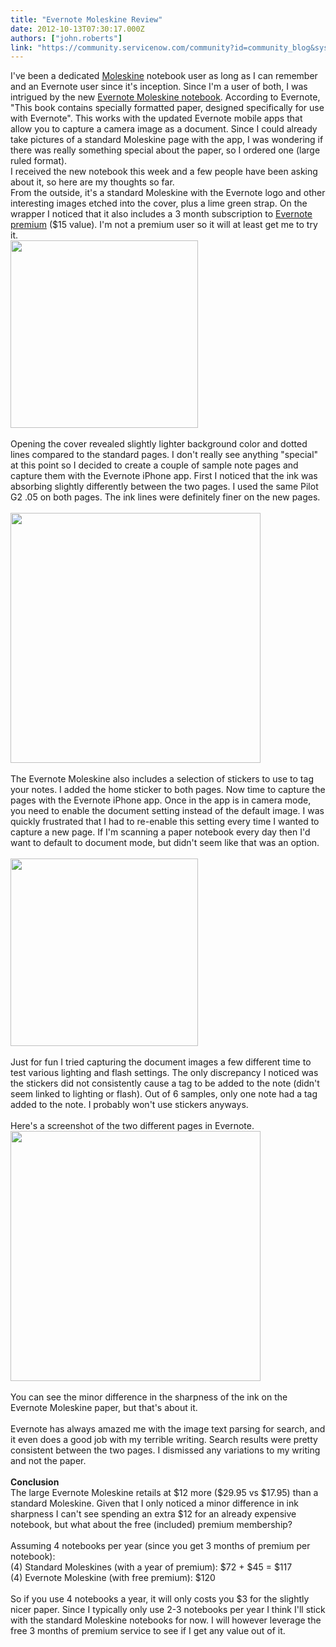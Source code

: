 ```yaml
---
title: "Evernote Moleskine Review"
date: 2012-10-13T07:30:17.000Z
authors: ["john.roberts"]
link: "https://community.servicenow.com/community?id=community_blog&sys_id=5fcca265dbd0dbc01dcaf3231f9619fb"
---
```

<p>I've been a dedicated <a title="w.moleskine.com/" href="http://www.moleskine.com/">Moleskine</a> notebook user as long as I can remember and an Evernote user since it's inception. Since I'm a user of both, I was intrigued by the new <a title="ernote.com/moleskine" href="http://evernote.com/moleskine">Evernote Moleskine notebook</a>. <!--break-->According to Evernote, "This book contains specially formatted paper, designed specifically for use with Evernote". This works with the updated Evernote mobile apps that allow you to capture a camera image as a document. Since I could already take pictures of a standard Moleskine page with the app, I was wondering if there was really something special about the paper, so I ordered one (large ruled format).<br />I received the new notebook this week and a few people have been asking about it, so here are my thoughts so far.<br />From the outside, it's a standard Moleskine with the Evernote logo and other interesting images etched into the cover, plus a lime green strap. On the wrapper I noticed that it also includes a 3 month subscription to <a title="ernote.com/premium" href="http://evernote.com/premium">Evernote premium</a> ($15 value). I'm not a premium user so it will at least get me to try it.<br /><img  alt="" class="jive-image" src="d166fbb1db90d3049c9ffb651f9619cb.iix" height="300px" /><br /><br />Opening the cover revealed slightly lighter background color and dotted lines compared to the standard pages. I don't really see anything "special" at this point so I decided to create a couple of sample note pages and capture them with the Evernote iPhone app. First I noticed that the ink was absorbing slightly differently between the two pages. I used the same Pilot G2 .05 on both pages. The ink lines were definitely finer on the new pages.<br /><br /><img src="/files/Moleskine_page_compare.png" height="400px" /><br /><br />The Evernote Moleskine also includes a selection of stickers to use to tag your notes. I added the home sticker to both pages. Now time to capture the pages with the Evernote iPhone app. Once in the app is in camera mode, you need to enable the document setting instead of the default image. I was quickly frustrated that I had to re-enable this setting every time I wanted to capture a new page. If I'm scanning a paper notebook every day then I'd want to default to document mode, but didn't seem like that was an option. <br /><br /><img  alt="" class="jive-image" src="8507f44edb989344e9737a9e0f96193a.iix" height="300px" /><br /><br />Just for fun I tried capturing the document images a few different time to test various lighting and flash settings. The only discrepancy I noticed was the stickers did not consistently cause a tag to be added to the note (didn't seem linked to lighting or flash). Out of 6 samples, only one note had a tag added to the note. I probably won't use stickers anyways.<br /><br />Here's a screenshot of the two different pages in Evernote.<br /><img  alt="" class="jive-image" src="47dd1582dbdc97049c9ffb651f961919.iix" height="400px" /><br /><br />You can see the minor difference in the sharpness of the ink on the Evernote Moleskine paper, but that's about it.<br /><br />Evernote has always amazed me with the image text parsing for search, and it even does a good job with my terrible writing. Search results were pretty consistent between the two pages. I dismissed any variations to my writing and not the paper.<br /><br /><b>Conclusion</b><br />The large Evernote Moleskine retails at $12 more ($29.95 vs $17.95) than a standard Moleskine. Given that I only noticed a minor difference in ink sharpness I can't see spending an extra $12 for an already expensive notebook, but what about the free (included) premium membership?<br /><br />Assuming 4 notebooks per year (since you get 3 months of premium per notebook):<br />(4) Standard Moleskines (with a year of premium): $72 + $45 = $117<br />(4) Evernote Moleskine (with free premium): $120<br /><br />So if you use 4 notebooks a year, it will only costs you $3 for the slightly nicer paper. Since I typically only use 2-3 notebooks per year I think I'll stick with the standard Moleskine notebooks for now. I will however leverage the free 3 months of premium service to see if I get any value out of it.</p>